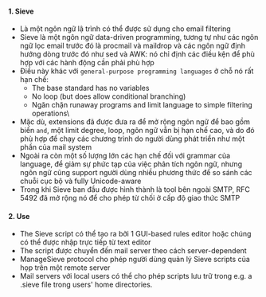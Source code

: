 #### 1. Sieve

  - Là một ngôn ngữ lậ trình có thể được sử dụng cho email filtering 
  - Sieve là một ngôn ngữ data-driven programming, tương tự như các ngôn ngữ lọc email trước đó là procmail và maildrop và các ngôn ngữ định hướng dòng trước đó như sed và AWK: nó chỉ định các điều kện để phù hợp với các hành động cần phải phù hợp 
  - Điều này khác với `general-purpose programming languages` ở chỗ nó rất hạn chế:
    - The base standard has no variables
    - No loop (but does allow conditional branching)
    - Ngăn chặn runaway programs and limit language to simple filtering operations\
  - Mặc dù, extensions đã được đưa ra để mở rộng ngôn ngữ để bao gồm biến `and`, một limit degree, loop, ngôn ngữ vẫn bị hạn chế cao, và do đó phù hợp để chạy các chương trình do người dùng phát triển như một phần của mail system
  - Ngoài ra còn một số lượng lớn các hạn chế đối với grammar của language, để giảm sự phức tạp của việc phân tích ngôn ngữ, nhưng ngôn ngữ cũng support người dùng nhiều phương thức để so sánh các chuỗi cục bộ và fully Unicode-aware
  - Trong khi Sieve ban đầu được hình thành là tool bên ngoài SMTP, RFC 5492 đã mở rộng nó để cho phép từ chối ở cấp độ giao thức SMTP

#### 2. Use

  - The Sieve script có thể tạo ra bởi 1 GUI-based rules editor hoặc chúng có thể được nhập trực tiếp từ text editor
  - The script được chuyển đến mail server theo cách server-dependent
  - ManageSieve protocol cho phép người dùng quản lý Sieve scripts của họp trên một remote server
  - Mail servers với local users có thể cho phép scripts lưu trữ trong  e.g. a .sieve file trong users' home directories.
